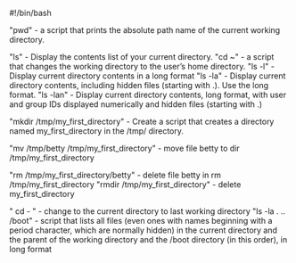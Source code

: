 
#!/bin/bash

"pwd" - a script that prints the absolute path name of the current working directory.

"ls" - Display the contents list of your current directory.
"cd ~" - a script that changes the working directory to the user’s home directory.
"ls -l" - Display current directory contents in a long format
"ls -la" - Display current directory contents, including hidden files (starting with .). Use the long format.
"ls -lan" - Display current directory contents, long format, with user and group IDs displayed numerically and hidden files (starting with .)

"mkdir /tmp/my_first_directory" - Create a script that creates a directory named my_first_directory in the /tmp/ directory.

"mv /tmp/betty /tmp/my_first_directory" - move file betty to dir /tmp/my_first_directory

"rm /tmp/my_first_directory/betty" - delete file betty in rm /tmp/my_first_directory
"rmdir /tmp/my_first_directory" - delete my_first_directory

" cd - " - change to the current directory to last working directory
"ls -la . .. /boot" - script that lists all files (even ones with names beginning with a period character, which are normally hidden) in the current directory and the parent of the working directory and the /boot directory (in this order), in long format






